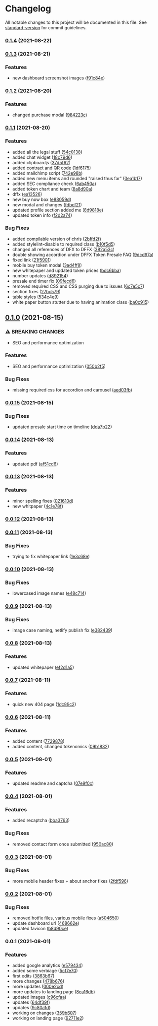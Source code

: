# Changelog

All notable changes to this project will be documented in this file. See [standard-version](https://github.com/conventional-changelog/standard-version) for commit guidelines.

### [0.1.4](https://github.com/Diff-Ex/DiffEx.Landing/compare/v0.1.3...v0.1.4) (2021-08-22)

### [0.1.3](https://github.com/Diff-Ex/DiffEx.Landing/compare/v0.1.2...v0.1.3) (2021-08-21)


### Features

* new dashboard screenshot images ([f91c84e](https://github.com/Diff-Ex/DiffEx.Landing/commit/f91c84ecedb5240f5afa7c76e388b5b469e0d1a5))

### [0.1.2](https://github.com/Diff-Ex/DiffEx.Landing/compare/v0.1.1...v0.1.2) (2021-08-20)


### Features

* changed purchase modal ([984223c](https://github.com/Diff-Ex/DiffEx.Landing/commit/984223c7b083add10b3ddfccc4aa9af42deb3d0a))

### [0.1.1](https://github.com/Diff-Ex/DiffEx.Landing/compare/v0.1.0...v0.1.1) (2021-08-20)


### Features

* added all the legal stuff ([54c0138](https://github.com/Diff-Ex/DiffEx.Landing/commit/54c013834798275af3f734d465c6ce1544e8a7c4))
* added chat widget ([18c79d6](https://github.com/Diff-Ex/DiffEx.Landing/commit/18c79d6f5331291e7ddc4d4c3d20ca5f859a1f33))
* added clipboardjs ([37d5f62](https://github.com/Diff-Ex/DiffEx.Landing/commit/37d5f620b134bff2f491923f4a54c98c86d16046))
* added contract and QR code ([1df6175](https://github.com/Diff-Ex/DiffEx.Landing/commit/1df617547576cdf5bb9c5c27490d5a7bd2c10b0e))
* added mailchimp script ([742e98b](https://github.com/Diff-Ex/DiffEx.Landing/commit/742e98b2467a1d08ddead762aae05b7165cfc15f))
* added new menu items and rounded "raised thus far" ([0ea1b17](https://github.com/Diff-Ex/DiffEx.Landing/commit/0ea1b176586f28c5fcd63f8f77f067d56d1b0568))
* added SEC compliance check ([6ab450a](https://github.com/Diff-Ex/DiffEx.Landing/commit/6ab450a283bd56e65c3e7985105d045bb27c7689))
* added token chart and team ([8a8d90a](https://github.com/Diff-Ex/DiffEx.Landing/commit/8a8d90aa4cb331b64c9f89c7599e6db6ea1eac78))
* dffx ([ea13526](https://github.com/Diff-Ex/DiffEx.Landing/commit/ea135269b5dde5a399a89ab760113c43e932e324))
* new buy now box ([e88059d](https://github.com/Diff-Ex/DiffEx.Landing/commit/e88059da2bfe374fe923f7aee32a766a484b779d))
* new modal and changes ([fdbcf21](https://github.com/Diff-Ex/DiffEx.Landing/commit/fdbcf213e77730e752b3b68ae8adc6b32ffa3d16))
* updated profile section added me ([8d9818e](https://github.com/Diff-Ex/DiffEx.Landing/commit/8d9818eb08f153fd8acd6d3918ab7a851992bd4f))
* updated token info ([f2d2a74](https://github.com/Diff-Ex/DiffEx.Landing/commit/f2d2a74d8b044f3cddcb34241afe377133a381a2))


### Bug Fixes

* added compilable version of chris ([2bffd2f](https://github.com/Diff-Ex/DiffEx.Landing/commit/2bffd2fafe29a001b6e1e418ad09cfa851b600c8))
* added stylelint-disable to required class ([b10f5d5](https://github.com/Diff-Ex/DiffEx.Landing/commit/b10f5d54be7c8bfe3a76ba12424860a5b2962733))
* changed all references of DFX to DFFX ([382a53c](https://github.com/Diff-Ex/DiffEx.Landing/commit/382a53c0c2476f01cdf68d7b2cd497bb3a848848))
* double showing accordion under DFFX Token Presale FAQ ([9dcd97a](https://github.com/Diff-Ex/DiffEx.Landing/commit/9dcd97a33ff934af6228e1c979dbee02326c4852))
* fixed link ([21f5901](https://github.com/Diff-Ex/DiffEx.Landing/commit/21f5901a35dad772a8dff0fbb21383431728f245))
* mobile buy token modal ([3ad4ff8](https://github.com/Diff-Ex/DiffEx.Landing/commit/3ad4ff800571ac4bba417c74d14c6178ca5fb28e))
* new whitepaper and updated token prices ([bdc6bba](https://github.com/Diff-Ex/DiffEx.Landing/commit/bdc6bbaf2aaf9c787d5e941b60c9a8e15466b687))
* number updates ([d892154](https://github.com/Diff-Ex/DiffEx.Landing/commit/d892154326babd1f3f56c56cc90d76150ad12122))
* presale end timer fix ([09fecd6](https://github.com/Diff-Ex/DiffEx.Landing/commit/09fecd6db1dd9c4a572a83bfe04f95f4d3850434))
* removed required CSS and CSS purging due to issues ([6c7e5c7](https://github.com/Diff-Ex/DiffEx.Landing/commit/6c7e5c750ac92728698db4df83feb38735c6f877))
* section fixes ([27bc579](https://github.com/Diff-Ex/DiffEx.Landing/commit/27bc57936ca74a3250a39173fdfefadf39c90720))
* table styles ([534c4e9](https://github.com/Diff-Ex/DiffEx.Landing/commit/534c4e9948ec0877b202c56aaa30af5f4f6eb366))
* white paper button stutter due to having animation class ([ba0c915](https://github.com/Diff-Ex/DiffEx.Landing/commit/ba0c915b969819ea8272a90fa400f17b0a034fd8))

## [0.1.0](https://github.com/Diff-Ex/DiffEx.Landing/compare/v0.0.15...v0.1.0) (2021-08-15)


### ⚠ BREAKING CHANGES

* SEO and performance optimization 

### Features

* SEO and performance optimization  ([050b2f5](https://github.com/Diff-Ex/DiffEx.Landing/commit/050b2f5ee5bbed3b5eb81e89d2c7fd5fccc89e02))


### Bug Fixes

* missing required css for accordion and carousel ([aed03fb](https://github.com/Diff-Ex/DiffEx.Landing/commit/aed03fb1349d927faf1050482fa65fd078fd1516))

### [0.0.15](https://github.com/Diff-Ex/DiffEx.Landing/compare/v0.0.14...v0.0.15) (2021-08-15)


### Bug Fixes

* updated presale start time on timeline ([dda7b22](https://github.com/Diff-Ex/DiffEx.Landing/commit/dda7b2239d82f824559155cc8d88769864510b5e))

### [0.0.14](https://github.com/Diff-Ex/DiffEx.Landing/compare/v0.0.13...v0.0.14) (2021-08-13)


### Features

* updated pdf ([af51cd6](https://github.com/Diff-Ex/DiffEx.Landing/commit/af51cd6cadc029897c4011b4492c698309d0ea44))

### [0.0.13](https://github.com/Diff-Ex/DiffEx.Landing/compare/v0.0.12...v0.0.13) (2021-08-13)


### Features

* minor spelling fixes ([021610d](https://github.com/Diff-Ex/DiffEx.Landing/commit/021610dfd0d9d6b4640237118412f0304ff3e882))
* new whitpaper ([4c1e78f](https://github.com/Diff-Ex/DiffEx.Landing/commit/4c1e78f2383ec919ffecf87d1c6215881c356396))

### [0.0.12](https://github.com/Diff-Ex/DiffEx.Landing/compare/v0.0.11...v0.0.12) (2021-08-13)

### [0.0.11](https://github.com/Diff-Ex/DiffEx.Landing/compare/v0.0.10...v0.0.11) (2021-08-13)


### Bug Fixes

* trying to fix whitepaper link ([1e3c68e](https://github.com/Diff-Ex/DiffEx.Landing/commit/1e3c68ea22afadf1c992ec00af5abe77874ab12a))

### [0.0.10](https://github.com/Diff-Ex/DiffEx.Landing/compare/v0.0.9...v0.0.10) (2021-08-13)


### Bug Fixes

* lowercased image names ([e48c714](https://github.com/Diff-Ex/DiffEx.Landing/commit/e48c71493a9ac084ff3f5efab28f780e80b63960))

### [0.0.9](https://github.com/Diff-Ex/DiffEx.Landing/compare/v0.0.8...v0.0.9) (2021-08-13)


### Bug Fixes

* image case naming, netlify publish fix ([e382439](https://github.com/Diff-Ex/DiffEx.Landing/commit/e382439f57c5fd5769f3527850d9be8cd71a3a9b))

### [0.0.8](https://github.com/Diff-Ex/DiffEx.Landing/compare/v0.0.7...v0.0.8) (2021-08-13)


### Features

* updated whitepaper ([ef2d1a5](https://github.com/Diff-Ex/DiffEx.Landing/commit/ef2d1a5f3b242d0d184f2c2bf8f91a997beb326c))

### [0.0.7](https://github.com/Diff-Ex/DiffEx.Landing/compare/v0.0.6...v0.0.7) (2021-08-11)


### Features

* quick new 404 page ([1dc89c2](https://github.com/Diff-Ex/DiffEx.Landing/commit/1dc89c25c771f890fada2a61fcfd115cc7e5db09))

### [0.0.6](https://github.com/Diff-Ex/DiffEx.Landing/compare/v0.0.5...v0.0.6) (2021-08-11)


### Features

* added content ([7729878](https://github.com/Diff-Ex/DiffEx.Landing/commit/7729878a3750bcdc85c6df7fd8aaf4d530114964))
* added content, changed tokenomics ([09b1832](https://github.com/Diff-Ex/DiffEx.Landing/commit/09b1832084a4b416b8d6ae96708c07b5dd538dc9))

### [0.0.5](https://github.com/Diff-Ex/DiffEx.Landing/compare/v0.0.4...v0.0.5) (2021-08-01)


### Features

* updated readme and captcha ([07e9f0c](https://github.com/Diff-Ex/DiffEx.Landing/commit/07e9f0c1ae5be8f0260f93b686f5429bd76c9651))

### [0.0.4](https://github.com/Diff-Ex/DiffEx.Landing/compare/v0.0.3...v0.0.4) (2021-08-01)


### Features

* added recaptcha ([bba3763](https://github.com/Diff-Ex/DiffEx.Landing/commit/bba3763dd2dc46ba050ac665e7ac2fc436cd21d9))


### Bug Fixes

* removed contact form once submitted ([950ac80](https://github.com/Diff-Ex/DiffEx.Landing/commit/950ac807af6299b1d437d353fae4a0cb43ad18c1))

### [0.0.3](https://github.com/Diff-Ex/DiffEx.Landing/compare/v0.0.2...v0.0.3) (2021-08-01)


### Bug Fixes

* more mobile header fixes + about anchor fixes ([2fdf596](https://github.com/Diff-Ex/DiffEx.Landing/commit/2fdf5968292999b0e8ee3ea91b8d9294282b13ba))

### [0.0.2](https://github.com/Diff-Ex/DiffEx.Landing/compare/v0.0.1...v0.0.2) (2021-08-01)


### Bug Fixes

* removed hotfix files, various mobile fixes ([a504650](https://github.com/Diff-Ex/DiffEx.Landing/commit/a504650948f40673980b9a4589626eb5a95131cf))
* update dashboard url ([468662e](https://github.com/Diff-Ex/DiffEx.Landing/commit/468662e9ca3b54e2b876195f38a5e4d1b56a8d04))
* updated favicon ([b8d90ce](https://github.com/Diff-Ex/DiffEx.Landing/commit/b8d90ce04c2f81a48a8eb8c4bb81423af3bfc644))

### 0.0.1 (2021-08-01)


### Features

* added google analytics ([e579434](https://github.com/Diff-Ex/DiffEx.Landing/commit/e579434b8647601e50ed7f1400da00ee1c2672fb))
* added some verbiage ([5cf7e70](https://github.com/Diff-Ex/DiffEx.Landing/commit/5cf7e70cb11d29d83ba523c968f6f324a124c77b))
* first edits ([3863b67](https://github.com/Diff-Ex/DiffEx.Landing/commit/3863b6799e306382029d75aa1b441a15298c6009))
* more changes ([478b676](https://github.com/Diff-Ex/DiffEx.Landing/commit/478b676b061ee79d367f602212726c0ecbeeed8a))
* more updates ([000e2cd](https://github.com/Diff-Ex/DiffEx.Landing/commit/000e2cd5618fd28b1b526a0eb66d3f64f15f7c3b))
* more updates to landing page ([8ea16db](https://github.com/Diff-Ex/DiffEx.Landing/commit/8ea16db25eca165b6410415718c1efc43c6b7b35))
* updated images ([c96cfaa](https://github.com/Diff-Ex/DiffEx.Landing/commit/c96cfaa785a9339a96d6b740d65e77ea81d02e37))
* updates ([64df39f](https://github.com/Diff-Ex/DiffEx.Landing/commit/64df39fcc8d4366272e1513d35edafc50d47b9f7))
* updates ([9c80a1d](https://github.com/Diff-Ex/DiffEx.Landing/commit/9c80a1d4ff701d00227e53f1824f4f20ff68e377))
* working on changes ([359b607](https://github.com/Diff-Ex/DiffEx.Landing/commit/359b607783170bc4f48f11752178c987ac23a782))
* working on landing page ([92711e2](https://github.com/Diff-Ex/DiffEx.Landing/commit/92711e2126907709081f333f5d1c56d3a9ead893))
